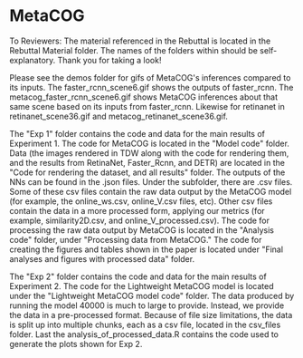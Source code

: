 # MetaCOG

To Reviewers: The material referenced in the Rebuttal is located in the Rebuttal Material folder. The names of the folders within should be self-explanatory. Thank you for taking a look!

Please see the demos folder for gifs of MetaCOG's inferences compared to its inputs.
The faster_rcnn_scene6.gif shows the outputs of faster_rcnn. The metacog_faster_rcnn_scene6.gif shows MetaCOG inferences about that same scene based on its inputs from faster_rcnn. Likewise for retinanet in retinanet_scene36.gif and metacog_retinanet_scene36.gif.

The "Exp 1" folder contains the code and data for the main results of Experiment 1. The code for MetaCOG is located in the "Model code" folder. Data (the images rendered in TDW along with the code for rendering them, and the results from RetinaNet, Faster_Rcnn, and DETR) are located in the "Code for rendering the dataset, and all results" folder. The outputs of the NNs can be found in the .json files. Under the subfolder, there are .csv files. Some of these csv files contain the raw data output by the MetaCOG model (for example, the online_ws.csv, online_V.csv files, etc). Other csv files contain the data in a more processed form, applying our metrics (for example, similarity2D.csv, and online_V_processed.csv). The code for processing the raw data output by MetaCOG is located in the "Analysis code" folder, under "Processing data from MetaCOG." The code for creating the figures and tables shown in the paper is located under "Final analyses and figures with processed data" folder.

The "Exp 2" folder contains the code and data for the main results of Experiment 2. The code for the Lightweight MetaCOG model is located under the "Lightweight MetaCOG model code" folder. The data produced by running the model 40000 is much to large to provide. Instead, we provide the data in a pre-processed format. Because of file size limitations, the data is split up into multiple chunks, each as a csv file, located in the csv_files folder. Last the analysis_of_processed_data.R contains the code used to generate the plots shown for Exp 2.
